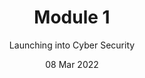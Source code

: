 ---
title: Module 1
subtitle: Launching into Cyber Security
layout: default
modal-id: 1
date: 08 Mar 2022
img: module-1.jpg
thumbnail: module-1.jpg
alt: image-alt
project-date: 08 Mar 2022
tutor: Dr Stelios Sotiriadis
unit: 12
description: Launching into Cyber Security Outcomes
---